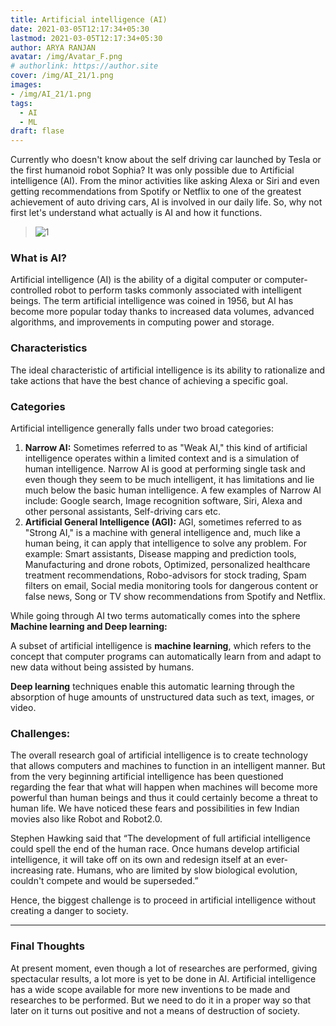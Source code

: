 ```yaml
---
title: Artificial intelligence (AI)
date: 2021-03-05T12:17:34+05:30
lastmod: 2021-03-05T12:17:34+05:30
author: ARYA RANJAN
avatar: /img/Avatar_F.png
# authorlink: https://author.site
cover: /img/AI_21/1.png
images: 
- /img/AI_21/1.png
tags:
  - AI
  - ML
draft: flase
---
```


Currently who doesn't know about the self driving car launched by Tesla or the first humanoid robot Sophia? It was only possible due to Artificial intelligence (AI). From the minor activities like asking Alexa or Siri and even getting recommendations from Spotify or Netflix to one of the greatest achievement of auto driving cars, AI is involved in our daily life. So, why not first let's understand what actually is AI and how it functions. 

<!--more-->

> ![1](/img/AI_21/1.png)

### What is AI?
Artificial intelligence (AI) is the ability of a digital computer or computer-controlled robot to perform tasks commonly associated with intelligent beings. 
The term artificial intelligence was coined in 1956, but AI has become more popular today thanks to increased data volumes, advanced algorithms, and improvements in computing power and storage.

### Characteristics
The ideal characteristic of artificial intelligence is its ability to rationalize and take actions that have the best chance of achieving a specific goal.

### Categories 
Artificial intelligence generally falls under two broad categories: 

1.	**Narrow AI:** Sometimes referred to as "Weak AI," this kind of artificial intelligence operates within a limited context and is a simulation of human intelligence. Narrow AI is good at performing single task and even though they seem to be much intelligent, it has limitations and lie much below the basic human intelligence. 
A few examples of Narrow AI include: 
Google search, Image recognition software, Siri, Alexa and other personal assistants, Self-driving cars etc.
2.	 **Artificial General Intelligence (AGI):** AGI, sometimes referred to as "Strong AI," is a machine with general intelligence and, much like a human being, it can apply that intelligence to solve any problem. 
For example: Smart assistants, Disease mapping and prediction tools, Manufacturing and drone robots, Optimized, personalized healthcare treatment recommendations, Robo-advisors for stock trading, Spam filters on email, Social media monitoring tools for dangerous content or false news, Song or TV show recommendations from Spotify and Netflix.

While going through AI two terms automatically comes into the sphere **Machine learning and Deep learning:**

A subset of artificial intelligence is **machine learning**, which refers to the concept that computer programs can automatically learn from and adapt to new data without being assisted by humans. 

**Deep learning** techniques enable this automatic learning through the absorption of huge amounts of unstructured data such as text, images, or video.

### Challenges:
The overall research goal of artificial intelligence is to create technology that allows computers and machines to function in an intelligent manner. But from the very beginning artificial intelligence has been questioned regarding the fear that what will happen when machines will become more powerful than human beings and thus it could certainly become a threat to human life. We have noticed these fears and possibilities in few Indian movies also like Robot and Robot2.0.

Stephen Hawking said that “The development of full artificial intelligence could spell the end of the human race. Once humans develop artificial intelligence, it will take off on its own and redesign itself at an ever-increasing rate. Humans, who are limited by slow biological evolution, couldn't compete and would be superseded.”

Hence, the biggest challenge is to proceed in artificial intelligence without creating a danger to society.

---
### Final Thoughts 
At present moment, even though a lot of researches are performed, giving spectacular results, a lot more is yet to be done in AI. Artificial intelligence has a wide scope available for more new inventions to be made and researches to be performed. But we need to do it in a proper way so that later on it turns out positive and not a means of destruction of society.

